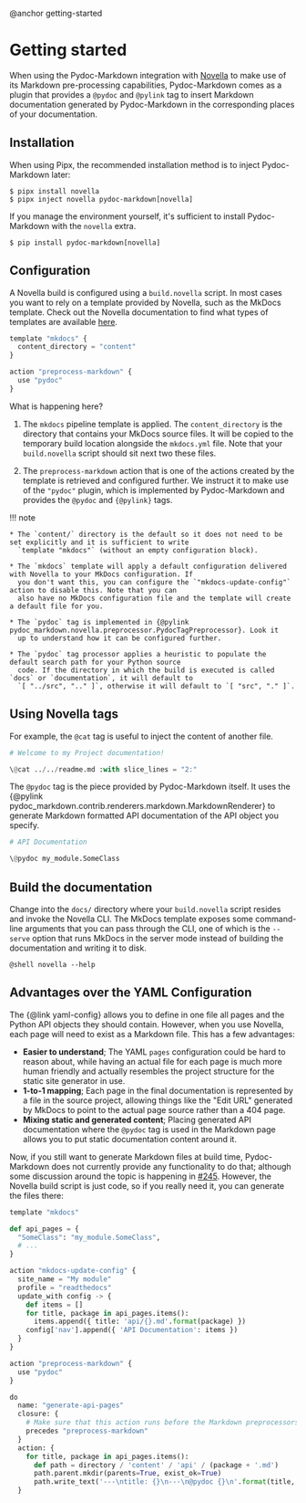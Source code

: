 @anchor getting-started
# Getting started

  [Novella]: https://niklasrosenstein.github.io/novella/

When using the Pydoc-Markdown integration with [Novella][] to make use of its Markdown pre-processing capabilities,
Pydoc-Markdown comes as a plugin that provides a `@pydoc` and `@pylink` tag to insert Markdown documentation 
generated by Pydoc-Markdown in the corresponding places of your documentation.

## Installation

When using Pipx, the recommended installation method is to inject Pydoc-Markdown later:

    $ pipx install novella
    $ pipx inject novella pydoc-markdown[novella]

If you manage the environment yourself, it's sufficient to install Pydoc-Markdown with the `novella` extra.

    $ pip install pydoc-markdown[novella]

## Configuration

A Novella build is configured using a `build.novella` script. In most cases you want to rely on a template provided
by Novella, such as the MkDocs template. Check out the Novella documentation to find what types of templates
are available [here](https://niklasrosenstein.github.io/novella/components/templates_/).

```py title="docs/build.novella"
template "mkdocs" {
  content_directory = "content"
}

action "preprocess-markdown" {
  use "pydoc"
}
```

What is happening here?

1. The `mkdocs` pipeline template is applied. The `content_directory` is the directory that contains your MkDocs
   source files. It will be copied to the temporary build location alongside the `mkdocs.yml` file. Note that your
   `build.novella` script should sit next two these files.

2. The `preprocess-markdown` action that is one of the actions created by the template is retrieved and configured
   further. We instruct it to make use of the `"pydoc"` plugin, which is implemented by Pydoc-Markdown and provides
   the `@pydoc` and `{@pylink}` tags.

!!! note

    * The `content/` directory is the default so it does not need to be set explicitly and it is sufficient to write
      `template "mkdocs"` (without an empty configuration block).
    
    * The `mkdocs` template will apply a default configuration delivered with Novella to your MkDocs configuration. If
      you don't want this, you can configure the `"mkdocs-update-config"` action to disable this. Note that you can
      also have no MkDocs configuration file and the template will create a default file for you.
    
    * The `pydoc` tag is implemented in {@pylink pydoc_markdown.novella.preprocessor.PydocTagPreprocessor}. Look it
      up to understand how it can be configured further.

    * The `pydoc` tag processor applies a heuristic to populate the default search path for your Python source
      code. If the directory in which the build is executed is called `docs` or `documentation`, it will default to
      `[ "../src", ".." ]`, otherwise it will default to `[ "src", "." ]`.

## Using Novella tags

For example, the `@cat` tag is useful to inject the content of another file.

```py title="docs/content/index.md"
# Welcome to my Project documentation!

\@cat ../../readme.md :with slice_lines = "2:"
```

The `@pydoc` tag is the piece provided by Pydoc-Markdown itself. It uses the {@pylink
pydoc_markdown.contrib.renderers.markdown.MarkdownRenderer} to generate Markdown formatted API documentation of
the API object you specify.

```py title="docs/content/api.md"
# API Documentation

\@pydoc my_module.SomeClass
```

## Build the documentation

Change into the `docs/` directory where your `build.novella` script resides and invoke the Novella CLI. The MkDocs
template exposes some command-line arguments that you can pass through the CLI, one of which is the `--serve` option
that runs MkDocs in the server mode instead of building the documentation and writing it to disk.

``` title="$ novella --help"
@shell novella --help
```

## Advantages over the YAML Configuration

The {@link yaml-config} allows you to define in one file all pages and the Python API objects they should contain.
However, when you use Novella, each page will need to exist as a Markdown file. This has a few advantages:

* __Easier to understand__; The YAML `pages` configuration could be hard to reason about, while having an actual
  file for each page is much more human friendly and actually resembles the project structure for the static site
  generator in use.
* __1-to-1 mapping__; Each page in the final documentation is represented by a file in the source project, allowing
  things like the "Edit URL" generated by MkDocs to point to the actual page source rather than a 404 page.
* __Mixing static and generated content__; Placing generated API documentation where the `@pydoc` tag is used in the
  Markdown page allows you to put static documentation content around it.

Now, if you still want to generate Markdown files at build time, Pydoc-Markdown does not currently provide any
functionality to do that; although some discussion around the topic is happening in [#245][]. However, the Novella
build script is just code, so if you really need it, you can generate the files there:

  [#245]: https://github.com/NiklasRosenstein/pydoc-markdown/discussions/254

```py title="docs/build.novella"
template "mkdocs"

def api_pages = {
  "SomeClass": "my_module.SomeClass",
  # ...
}

action "mkdocs-update-config" {
  site_name = "My module"
  profile = "readthedocs"
  update_with config -> {
    def items = []
    for title, package in api_pages.items():
      items.append({ title: 'api/{}.md'.format(package) })
    config['nav'].append({ 'API Documentation': items })
  }
}

action "preprocess-markdown" {
  use "pydoc"
}

do
  name: "generate-api-pages"
  closure: {
    # Make sure that this action runs before the Markdown preprocessors.
    precedes "preprocess-markdown"
  }
  action: {
    for title, package in api_pages.items():
      def path = directory / 'content' / 'api' / (package + '.md')
      path.parent.mkdir(parents=True, exist_ok=True)
      path.write_text('---\ntitle: {}\n---\n@pydoc {}\n'.format(title, package))
  }
```
